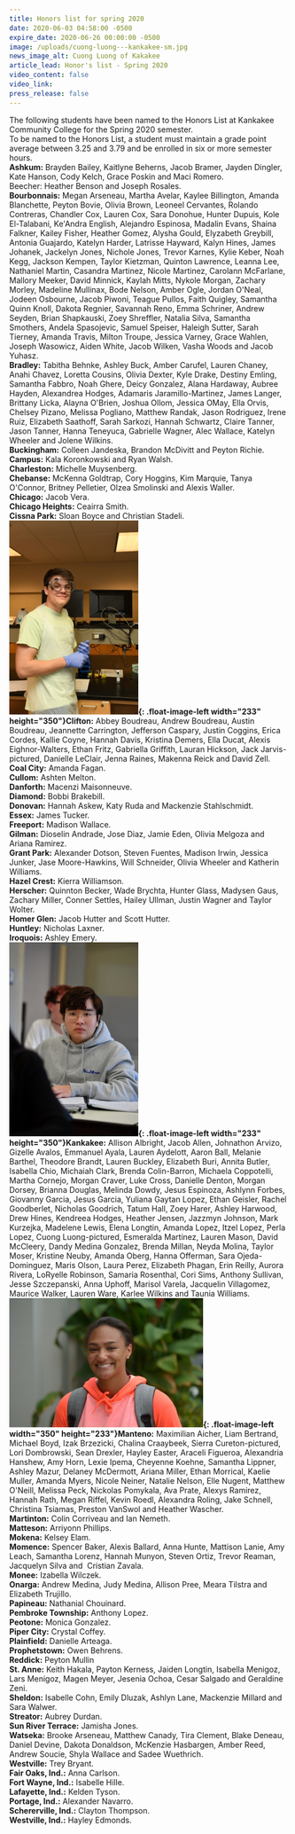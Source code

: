 ```yaml
---
title: Honors list for spring 2020
date: 2020-06-03 04:58:00 -0500
expire_date: 2020-06-26 00:00:00 -0500
image: /uploads/cuong-luong---kankakee-sm.jpg
news_image_alt: Cuong Luong of Kakakee
article_lead: Honor's list - Spring 2020
video_content: false
video_link:
press_release: false
---
```


The following students have been named to the Honors List at Kankakee Community College for the Spring 2020 semester.<br>To be named to the Honors List, a student must maintain a grade point average between 3.25 and 3.79 and be enrolled in six or more semester hours.<br>**Ashkum:** Brayden Bailey, Kaitlyne Beherns, Jacob Bramer, Jayden Dingler, Kate Hanson, Cody Kelch, Grace Poskin and Maci Romero.<br>Beecher: Heather Benson and Joseph Rosales.<br>**Bourbonnais:** Megan Arseneau, Martha Avelar, Kaylee Billington, Amanda Blanchette, Peyton Bovie, Olivia Brown, Leoneel Cervantes, Rolando Contreras, Chandler Cox, Lauren Cox, Sara Donohue, Hunter Dupuis, Kole El-Talabani, Ke'Andra English, Alejandro Espinosa, Madalin Evans, Shaina Falkner, Kailey Fisher, Heather Gomez, Alysha Gould, Elyzabeth Greybill, Antonia Guajardo, Katelyn Harder, Latrisse Hayward, Kalyn Hines, James Johanek, Jackelyn Jones, Nichole Jones, Trevor Karnes, Kylie Keber, Noah Kegg, Jackson Kempen, Taylor Kietzman, Quinton Lawrence, Leanna Lee, Nathaniel Martin, Casandra Martinez, Nicole Martinez, Carolann McFarlane, Mallory Meeker, David Minnick, Kaylah Mitts, Nykole Morgan, Zachary Morley, Madeline Mullinax, Bode Nelson, Amber Ogle, Jordan O'Neal, Jodeen Osbourne, Jacob Piwoni, Teague Pullos, Faith Quigley, Samantha Quinn Knoll, Dakota Regnier, Savannah Reno, Emma Schriner, Andrew Seyden, Brian Shapkauski, Zoey Shreffler, Natalia Silva, Samantha Smothers, Andela Spasojevic, Samuel Speiser, Haleigh Sutter, Sarah Tierney, Amanda Travis, Milton Troupe, Jessica Varney, Grace Wahlen, Joseph Wasowicz, Aiden White, Jacob Wilken, Vasha Woods and Jacob Yuhasz.<br>**Bradley:** Tabitha Behnke, Ashley Buck, Amber Carufel, Lauren Chaney, Anahi Chavez, Loretta Cousins, Olivia Dexter, Kyle Drake, Destiny Emling, Samantha Fabbro, Noah Ghere, Deicy Gonzalez, Alana Hardaway, Aubree Hayden, Alexandrea Hodges, Adamaris Jaramillo-Martinez, James Langer, Brittany Licka, Alayna O'Brien, Joshua Ollom, Jessica OMay, Ella Orvis, Chelsey Pizano, Melissa Pogliano, Matthew Randak, Jason Rodriguez, Irene Ruiz, Elizabeth Saathoff, Sarah Sarkozi, Hannah Schwartz, Claire Tanner, Jason Tanner, Hanna Teneyuca, Gabrielle Wagner, Alec Wallace, Katelyn Wheeler and Jolene Wilkins.<br>**Buckingham:** Colleen Jandeska, Brandon McDivitt and Peyton Richie.<br>**Campus:** Kala Koronkowski and Ryan Walsh.<br>**Charleston:** Michelle Muysenberg.<br>**Chebanse:** McKenna Goldtrap, Cory Hoggins, Kim Marquie, Tanya O'Connor, Britney Pelletier, Olzea Smolinski and Alexis Waller.<br>**Chicago:** Jacob Vera.<br>**Chicago Heights:** Ceairra Smith.<br>**Cissna Park:** Sloan Boyce and Christian Stadeli.<br>**![](/uploads/jack-jarvis---clifton-sm.jpg){: .float-image-left width="233" height="350"}Clifton:** Abbey Boudreau, Andrew Boudreau, Austin Boudreau, Jeannette Carrington, Jefferson Caspary, Justin Coggins, Erica Cordes, Kallie Coyne, Hannah Davis, Kristina Demers, Ella Ducat, Alexis Eighnor-Walters, Ethan Fritz, Gabriella Griffith, Lauran Hickson, Jack Jarvis-pictured, Danielle LeClair, Jenna Raines, Makenna Reick and David Zell.<br>**Coal City:** Amanda Fagan.<br>**Cullom:** Ashten Melton.<br>**Danforth:** Macenzi Maisonneuve.<br>**Diamond:** Bobbi Brakebill.<br>**Donovan:** Hannah Askew, Katy Ruda and Mackenzie Stahlschmidt.<br>**Essex:** James Tucker.<br>**Freeport:** Madison Wallace.<br>**Gilman:** Dioselin Andrade, Jose Diaz, Jamie Eden, Olivia Melgoza and Ariana Ramirez.<br>**Grant Park:** Alexander Dotson, Steven Fuentes, Madison Irwin, Jessica Junker, Jase Moore-Hawkins, Will Schneider, Olivia Wheeler and Katherin Williams.<br>**Hazel Crest:** Kierra Williamson.<br>**Herscher:** Quinnton Becker, Wade Brychta, Hunter Glass, Madysen Gaus, Zachary Miller, Conner Settles, Hailey Ullman, Justin Wagner and Taylor Wolter.<br>**Homer Glen:** Jacob Hutter and Scott Hutter.<br>**Huntley:** Nicholas Laxner.<br>**Iroquois:** Ashley Emery.<br>**![](/uploads/cuong-luong---kankakee-sm.jpg){: .float-image-left width="233" height="350"}Kankakee:** Allison Albright, Jacob Allen, Johnathon Arvizo, Gizelle Avalos, Emmanuel Ayala, Lauren Aydelott, Aaron Ball, Melanie Barthel, Theodore Brandt, Lauren Buckley, Elizabeth Buri, Annita Butler, Isabella Chio, Michaiah Clark, Brenda Colin-Barron, Michaela Coppotelli, Martha Cornejo, Morgan Craver, Luke Cross, Danielle Denton, Morgan Dorsey, Brianna Douglas, Melinda Dowdy, Jesus Espinoza, Ashlynn Forbes, Giovanny Garcia, Jesus Garcia, Yuliana Gaytan Lopez, Ethan Geisler, Rachel Goodberlet, Nicholas Goodrich, Tatum Hall, Zoey Harer, Ashley Harwood, Drew Hines, Kendreea Hodges, Heather Jensen, Jazzmyn Johnson, Mark Kurzejka, Madelene Lewis, Elena Longtin, Amanda Lopez, Itzel Lopez, Perla Lopez, Cuong Luong-pictured, Esmeralda Martinez, Lauren Mason, David McCleery, Dandy Medina Gonzalez, Brenda Millan, Neyda Molina, Taylor Moser, Kristine Neuby, Amanda Oberg, Hanna Offerman, Sara Ojeda-Dominguez, Maris Olson, Laura Perez, Elizabeth Phagan, Erin Reilly, Aurora Rivera, LoRyelle Robinson, Samaria Rosenthal, Cori Sims, Anthony Sullivan, Jesse Szczepanski, Anna Uphoff, Marisol Varela, Jacquelin Villagomez, Maurice Walker, Lauren Ware, Karlee Wilkins and Taunia Williams.<br>**![](/uploads/sierra-cureton---manteno-sm.JPG){: .float-image-left width="350" height="233"}Manteno:** Maximilian Aicher, Liam Bertrand, Michael Boyd, Izak Brzezicki, Chalina Craaybeek, Sierra Cureton-pictured, Lori Dombrowski, Sean Drexler, Hayley Easter, Araceli Figueroa, Alexandria Hanshew, Amy Horn, Lexie Ipema, Cheyenne Koehne, Samantha Lippner, Ashley Mazur, Delaney McDermott, Ariana Miller, Ethan Morrical, Kaelie Muller, Amanda Myers, Nicole Neiner, Natalie Nelson, Elle Nugent, Matthew O'Neill, Melissa Peck, Nickolas Pomykala, Ava Prate, Alexys Ramirez, Hannah Rath, Megan Riffel, Kevin Roedl, Alexandra Roling, Jake Schnell, Christina Tsiamas, Preston VanSwol and Heather Wascher.<br>**Martinton:** Colin Corriveau and Ian Nemeth.<br>**Matteson:** Arriyonn Phillips.<br>**Mokena:** Kelsey Elam.<br>**Momence:** Spencer Baker, Alexis Ballard, Anna Hunte, Mattison Lanie, Amy Leach, Samantha Lorenz, Hannah Munyon, Steven Ortiz, Trevor Reaman, Jacquelyn Silva and &nbsp;Cristian Zavala.&nbsp;<br>**Monee:** Izabella Wilczek.<br>**Onarga:** Andrew Medina, Judy Medina, Allison Pree, Meara Tilstra and Elizabeth Trujillo.<br>**Papineau:** Nathanial Chouinard.<br>**Pembroke Township:** Anthony Lopez.<br>**Peotone:** Monica Gonzalez.<br>**Piper City:** Crystal Coffey.<br>**Plainfield:** Danielle Arteaga.<br>**Prophetstown:** Owen Behrens.<br>**Reddick:** Peyton Mullin<br>**St. Anne:** Keith Hakala, Payton Kerness, Jaiden Longtin, Isabella Menigoz, Lars Menigoz, Magen Meyer, Jesenia Ochoa, Cesar Salgado and Geraldine Zeni.<br>**Sheldon:** Isabelle Cohn, Emily Dluzak, Ashlyn Lane, Mackenzie Millard and Sara Walwer.<br>**Streator:** Aubrey Durdan.<br>**Sun River Terrace:** Jamisha Jones.<br>**Watseka:** Brooke Arseneau, Matthew Canady, Tira Clement, Blake Deneau, Daniel Devine, Dakota Donaldson, McKenzie Hasbargen, Amber Reed, Andrew Soucie, Shyla Wallace and Sadee Wuethrich.<br>**Westville:** Trey Bryant.<br>**Fair Oaks, Ind.:** Anna Carlson.<br>**Fort Wayne, Ind.:** Isabelle Hille.<br>**Lafayette, Ind.:** Kelden Tyson.<br>**Portage, Ind.:** Alexander Navarro.<br>**Schererville, Ind.:** Clayton Thompson.<br>**Westville, Ind.:** Hayley Edmonds.